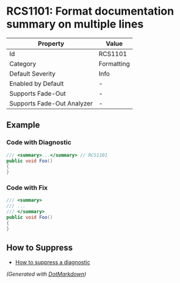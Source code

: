 # RCS1101: Format documentation summary on multiple lines

| Property                    | Value      |
| --------------------------- | ---------- |
| Id                          | RCS1101    |
| Category                    | Formatting |
| Default Severity            | Info       |
| Enabled by Default          | \-         |
| Supports Fade\-Out          | \-         |
| Supports Fade\-Out Analyzer | \-         |

## Example

### Code with Diagnostic

```csharp
/// <summary>...</summary> // RCS1101
public void Foo()
{
}
```

### Code with Fix

```csharp
/// <summary>
/// ...
/// </summary>
public void Foo()
{
}
```

## How to Suppress

* [How to suppress a diagnostic](../HowToConfigureAnalyzers.md#how-to-suppress-a-diagnostic)

*\(Generated with [DotMarkdown](http://github.com/JosefPihrt/DotMarkdown)\)*